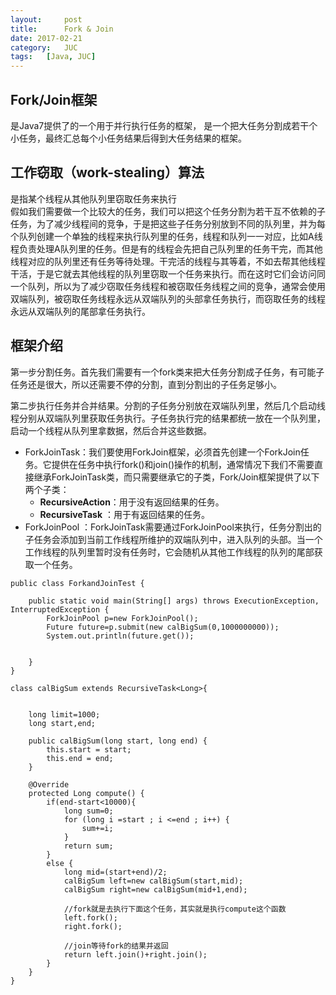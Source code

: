 ```yaml
---
layout:     post
title:      Fork & Join
date: 2017-02-21
category:   JUC
tags:   [Java, JUC]
---
```


## Fork/Join框架
是Java7提供了的一个用于并行执行任务的框架， 是一个把大任务分割成若干个小任务，最终汇总每个小任务结果后得到大任务结果的框架。
## 工作窃取（work-stealing）算法
是指某个线程从其他队列里窃取任务来执行    
假如我们需要做一个比较大的任务，我们可以把这个任务分割为若干互不依赖的子任务，为了减少线程间的竞争，于是把这些子任务分别放到不同的队列里，并为每个队列创建一个单独的线程来执行队列里的任务，线程和队列一一对应，比如A线程负责处理A队列里的任务。但是有的线程会先把自己队列里的任务干完，而其他线程对应的队列里还有任务等待处理。干完活的线程与其等着，不如去帮其他线程干活，于是它就去其他线程的队列里窃取一个任务来执行。而在这时它们会访问同一个队列，所以为了减少窃取任务线程和被窃取任务线程之间的竞争，通常会使用双端队列，被窃取任务线程永远从双端队列的头部拿任务执行，而窃取任务的线程永远从双端队列的尾部拿任务执行。  
## 框架介绍
第一步分割任务。首先我们需要有一个fork类来把大任务分割成子任务，有可能子任务还是很大，所以还需要不停的分割，直到分割出的子任务足够小。  

第二步执行任务并合并结果。分割的子任务分别放在双端队列里，然后几个启动线程分别从双端队列里获取任务执行。子任务执行完的结果都统一放在一个队列里，启动一个线程从队列里拿数据，然后合并这些数据。  

-  ForkJoinTask：我们要使用ForkJoin框架，必须首先创建一个ForkJoin任务。它提供在任务中执行fork()和join()操作的机制，通常情况下我们不需要直接继承ForkJoinTask类，而只需要继承它的子类，Fork/Join框架提供了以下两个子类：
   - **RecursiveAction**：用于没有返回结果的任务。
   - **RecursiveTask** ：用于有返回结果的任务。
- ForkJoinPool ：ForkJoinTask需要通过ForkJoinPool来执行，任务分割出的子任务会添加到当前工作线程所维护的双端队列中，进入队列的头部。当一个工作线程的队列里暂时没有任务时，它会随机从其他工作线程的队列的尾部获取一个任务。

```
public class ForkandJoinTest {

    public static void main(String[] args) throws ExecutionException, InterruptedException {
        ForkJoinPool p=new ForkJoinPool();
        Future future=p.submit(new calBigSum(0,1000000000));
        System.out.println(future.get());


    }
}

class calBigSum extends RecursiveTask<Long>{


    long limit=1000;
    long start,end;

    public calBigSum(long start, long end) {
        this.start = start;
        this.end = end;
    }

    @Override
    protected Long compute() {
        if(end-start<10000){
            long sum=0;
            for (long i =start ; i <=end ; i++) {
                sum+=i;
            }
            return sum;
        }
        else {
            long mid=(start+end)/2;
            calBigSum left=new calBigSum(start,mid);
            calBigSum right=new calBigSum(mid+1,end);

            //fork就是去执行下面这个任务，其实就是执行compute这个函数
            left.fork();
            right.fork();

            //join等待fork的结果并返回
            return left.join()+right.join();
        }
    }
}
```